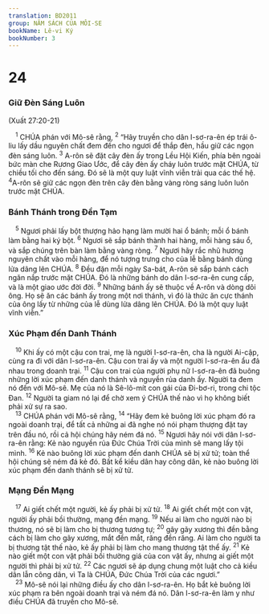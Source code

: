 ```yaml
---
translation: BD2011
group: NĂM SÁCH CỦA MÔI-SE
bookName: Lê-vi Ký 
bookNumber: 3
---
```


<div class="title"><h1>24</h1><h3>Giữ Ðèn Sáng Luôn</h3><p>(Xuất 27:20-21)</p></div>
<span class="verse le_24_1"> <sup>1</sup> CHÚA phán với Mô-sê rằng, </span>
<span class="verse le_24_2"><sup>2</sup> “Hãy truyền cho dân I-sơ-ra-ên ép trái ô-liu lấy dầu nguyên chất đem đến cho ngươi để thắp đèn, hầu giữ các ngọn đèn sáng luôn. </span>
<span class="verse le_24_3"><sup>3</sup> A-rôn sẽ đặt cây đèn ấy trong Lều Hội Kiến, phía bên ngoài bức màn che Rương Giao Ước, để cây đèn ấy cháy luôn trước mặt CHÚA, từ chiều tối cho đến sáng. Ðó sẽ là một quy luật vĩnh viễn trải qua các thế hệ. </span>
<span class="verse le_24_4"><sup>4</sup>A-rôn sẽ giữ các ngọn đèn trên cây đèn bằng vàng ròng sáng luôn luôn trước mặt CHÚA.<br/></span>
<div class="title"><h3>Bánh Thánh trong Ðền Tạm</h3></div>
<span class="verse le_24_5"> <sup>5</sup> Ngươi phải lấy bột thượng hảo hạng làm mười hai ổ bánh; mỗi ổ bánh làm bằng hai ký bột. </span>
<span class="verse le_24_6"><sup>6</sup> Ngươi sẽ sắp bánh thành hai hàng, mỗi hàng sáu ổ, và sắp chúng trên bàn làm bằng vàng ròng. </span>
<span class="verse le_24_7"><sup>7</sup> Ngươi hãy rắc nhũ hương nguyên chất vào mỗi hàng, để nó tượng trưng cho của lễ bằng bánh dùng lửa dâng lên CHÚA. </span>
<span class="verse le_24_8"><sup>8</sup> Ðều đặn mỗi ngày Sa-bát, A-rôn sẽ sắp bánh cách ngăn nắp trước mặt CHÚA. Ðó là những bánh do dân I-sơ-ra-ên cung cấp, và là một giao ước đời đời. </span>
<span class="verse le_24_9"><sup>9</sup> Những bánh ấy sẽ thuộc về A-rôn và dòng dõi ông. Họ sẽ ăn các bánh ấy trong một nơi thánh, vì đó là thức ăn cực thánh của ông lấy từ những của lễ dùng lửa dâng lên CHÚA. Ðó là một quy luật vĩnh viễn.”<br/></span>
<div class="title"><h3>Xúc Phạm đến Danh Thánh</h3></div>
<span class="verse le_24_10"> <sup>10</sup> Khi ấy có một cậu con trai, mẹ là người I-sơ-ra-ên, cha là người Ai-cập, cùng ra đi với dân I-sơ-ra-ên. Cậu con trai ấy và một người I-sơ-ra-ên ẩu đả nhau trong doanh trại. </span>
<span class="verse le_24_11"><sup>11</sup> Cậu con trai của người phụ nữ I-sơ-ra-ên đã buông những lời xúc phạm đến danh thánh và nguyền rủa danh ấy. Người ta đem nó đến với Mô-sê. Mẹ của nó là Sê-lô-mít con gái của Ði-bơ-ri, trong chi tộc Ðan. </span>
<span class="verse le_24_12"><sup>12</sup> Người ta giam nó lại để chờ xem ý CHÚA thế nào vì họ không biết phải xử sự ra sao.<br/></span>
<span class="verse le_24_13"> <sup>13</sup> CHÚA phán với Mô-sê rằng, </span>
<span class="verse le_24_14"><sup>14</sup> “Hãy đem kẻ buông lời xúc phạm đó ra ngoài doanh trại, để tất cả những ai đã nghe nó nói phạm thượng đặt tay trên đầu nó, rồi cả hội chúng hãy ném đá nó. </span>
<span class="verse le_24_15"><sup>15</sup> Ngươi hãy nói với dân I-sơ-ra-ên rằng: Kẻ nào nguyền rủa Ðức Chúa Trời của mình sẽ mang lấy tội mình. </span>
<span class="verse le_24_16"><sup>16</sup> Kẻ nào buông lời xúc phạm đến danh CHÚA sẽ bị xử tử; toàn thể hội chúng sẽ ném đá kẻ đó. Bất kể kiều dân hay công dân, kẻ nào buông lời xúc phạm đến danh thánh sẽ bị xử tử.<br/></span>
<div class="title"><h3>Mạng Ðền Mạng</h3></div>
<span class="verse le_24_17"> <sup>17</sup> Ai giết chết một người, kẻ ấy phải bị xử tử. </span>
<span class="verse le_24_18"><sup>18</sup> Ai giết chết một con vật, người ấy phải bồi thường, mạng đền mạng. </span>
<span class="verse le_24_19"><sup>19</sup> Nếu ai làm cho người nào bị thương, nó sẽ bị làm cho bị thương tương tự; </span>
<span class="verse le_24_20"><sup>20</sup> gây gãy xương thì đền bằng cách bị làm cho gãy xương, mắt đền mắt, răng đền răng. Ai làm cho người ta bị thương tật thế nào, kẻ ấy phải bị làm cho mang thương tật thể ấy. </span>
<span class="verse le_24_21"><sup>21</sup> Kẻ nào giết một con vật phải bồi thường giá của con vật ấy, nhưng ai giết một người thì phải bị xử tử. </span>
<span class="verse le_24_22"><sup>22</sup> Các ngươi sẽ áp dụng chung một luật cho cả kiều dân lẫn công dân, vì Ta là CHÚA, Ðức Chúa Trời của các ngươi.”<br/></span>
<span class="verse le_24_23"> <sup>23</sup> Mô-sê nói lại những điều ấy cho dân I-sơ-ra-ên. Họ bắt kẻ buông lời xúc phạm ra bên ngoài doanh trại và ném đá nó. Dân I-sơ-ra-ên làm y như điều CHÚA đã truyền cho Mô-sê.<br/></span>
